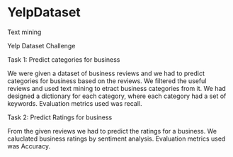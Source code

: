 # YelpDataset
Text mining

Yelp Dataset Challenge

Task 1: Predict categories for business

We were given a dataset of business reviews and we had to predict categories for business based on the reviews. 
We filtered the useful reviews and used text mining to etract business categories from it. 
We had designed a dictionary for each category, where each category had a set of keywords.
Evaluation metrics used was recall.


Task 2: Predict Ratings for business

From the given reviews we had to predict the ratings for a business. We caluclated business ratings by sentiment analysis.
Evaluation metrics used was Accuracy.
